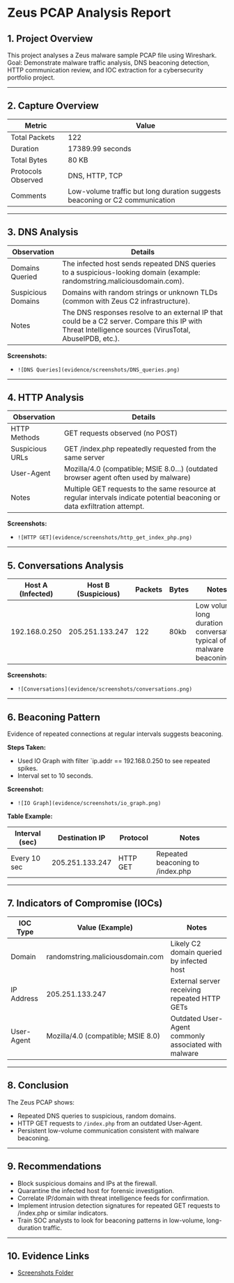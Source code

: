 #  Zeus PCAP Analysis Report

## 1. Project Overview
This project analyses a Zeus malware sample PCAP file using Wireshark.  
Goal: Demonstrate malware traffic analysis, DNS beaconing detection, HTTP communication review, and IOC extraction for a cybersecurity portfolio project.

---

## 2. Capture Overview
| Metric             | Value |
|--------------------|-------|
| Total Packets       | 122 |
| Duration            | 17389.99 seconds |
| Total Bytes         | 80 KB |
| Protocols Observed  | DNS, HTTP, TCP |
| Comments            | Low-volume traffic but long duration suggests beaconing or C2 communication |

---

## 3. DNS Analysis
| Observation | Details |
|-------------|---------|
| Domains Queried | The infected host sends repeated DNS queries to a suspicious-looking domain (example: randomstring.maliciousdomain.com). |
| Suspicious Domains | Domains with random strings or unknown TLDs (common with Zeus C2 infrastructure). |
| Notes | The DNS responses resolve to an external IP that could be a C2 server. Compare this IP with Threat Intelligence sources (VirusTotal, AbuseIPDB, etc.). |

**Screenshots:**
- `![DNS Queries](evidence/screenshots/DNS_queries.png)`

---

## 4. HTTP Analysis
| Observation | Details |
|-------------|---------|
| HTTP Methods | GET requests observed (no POST) |
| Suspicious URLs | GET /index.php repeatedly requested from the same server |
| User-Agent | Mozilla/4.0 (compatible; MSIE 8.0…) (outdated browser agent often used by malware) |
| Notes | Multiple GET requests to the same resource at regular intervals indicate potential beaconing or data exfiltration attempt. |

**Screenshots:**
- `![HTTP GET](evidence/screenshots/http_get_index_php.png)`

---

## 5. Conversations Analysis
| Host A (Infected) | Host B (Suspicious) | Packets | Bytes | Notes |
|-------------------|---------------------|---------|-------|-------|
| 192.168.0.250 | 205.251.133.247 | 122 | 80kb | Low volume, long duration conversation typical of malware beaconing. |

**Screenshots:**
- `![Conversations](evidence/screenshots/conversations.png)`

---

## 6. Beaconing Pattern
Evidence of repeated connections at regular intervals suggests beaconing.

**Steps Taken:**
- Used IO Graph with filter `ip.addr == 192.168.0.250 to see repeated spikes.
- Interval set to 10 seconds.

**Screenshot:**
- `![IO Graph](evidence/screenshots/io_graph.png)`

**Table Example:**

| Interval (sec) | Destination IP | Protocol | Notes |
|----------------|---------------|-----------|-------|
| Every 10 sec  | 205.251.133.247 | HTTP GET  | Repeated beaconing to /index.php |

---

## 7. Indicators of Compromise (IOCs)
| IOC Type   | Value (Example)                  | Notes |
|------------|---------------------------------|-------|
| Domain     | randomstring.maliciousdomain.com | Likely C2 domain queried by infected host |
| IP Address | 205.251.133.247                  | External server receiving repeated HTTP GETs |
| User-Agent | Mozilla/4.0 (compatible; MSIE 8.0) | Outdated User-Agent commonly associated with malware |

---

## 8. Conclusion
The Zeus PCAP shows:
- Repeated DNS queries to suspicious, random domains.
- HTTP GET requests to `/index.php` from an outdated User-Agent.
- Persistent low-volume communication consistent with malware beaconing.

---

## 9. Recommendations
- Block suspicious domains and IPs at the firewall.
- Quarantine the infected host for forensic investigation.
- Correlate IP/domain with threat intelligence feeds for confirmation.
- Implement intrusion detection signatures for repeated GET requests to /index.php or similar indicators.
- Train SOC analysts to look for beaconing patterns in low-volume, long-duration traffic.

---

## 10. Evidence Links
- [Screenshots Folder](./evidence/screenshots)

